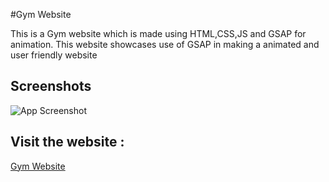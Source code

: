 #Gym Website 

This is a Gym website which is made using HTML,CSS,JS and GSAP for animation. This website showcases use of GSAP 
in making a animated and user friendly website

## Screenshots

![App Screenshot](Images/Screenshot%202024-08-13%20135839.png)

## Visit the website :
[Gym Website](https://earnest-gelato-a7d42f.netlify.app/)
